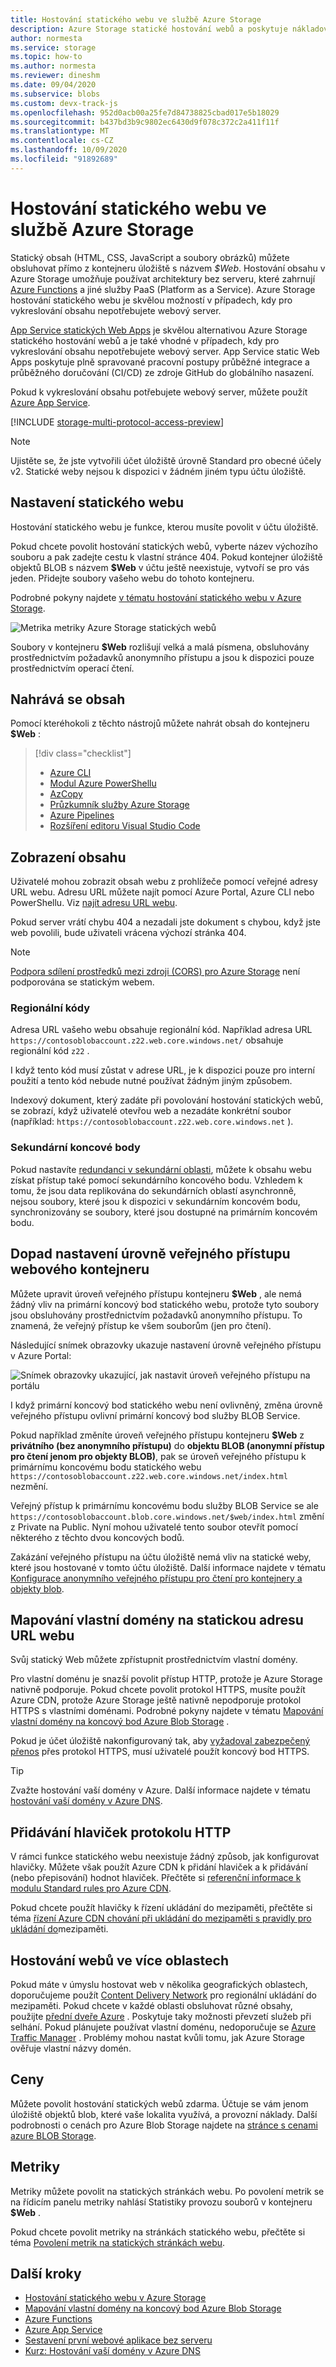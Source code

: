```yaml
---
title: Hostování statického webu ve službě Azure Storage
description: Azure Storage statické hostování webů a poskytuje nákladově efektivní a škálovatelné řešení pro hostování moderních webových aplikací.
author: normesta
ms.service: storage
ms.topic: how-to
ms.author: normesta
ms.reviewer: dineshm
ms.date: 09/04/2020
ms.subservice: blobs
ms.custom: devx-track-js
ms.openlocfilehash: 952d0acb00a25fe7d84738825cbad017e5b18029
ms.sourcegitcommit: b437bd3b9c9802ec6430d9f078c372c2a411f11f
ms.translationtype: MT
ms.contentlocale: cs-CZ
ms.lasthandoff: 10/09/2020
ms.locfileid: "91892689"
---
```

# <a name="static-website-hosting-in-azure-storage"></a>Hostování statického webu ve službě Azure Storage

Statický obsah (HTML, CSS, JavaScript a soubory obrázků) můžete obsluhovat přímo z kontejneru úložiště s názvem *$Web*. Hostování obsahu v Azure Storage umožňuje používat architektury bez serveru, které zahrnují [Azure Functions](/azure/azure-functions/functions-overview) a jiné služby PaaS (Platform as a Service). Azure Storage hostování statického webu je skvělou možností v případech, kdy pro vykreslování obsahu nepotřebujete webový server.

[App Service statických Web Apps](https://azure.microsoft.com/services/app-service/static/) je skvělou alternativou Azure Storage statického hostování webů a je také vhodné v případech, kdy pro vykreslování obsahu nepotřebujete webový server. App Service static Web Apps poskytuje plně spravované pracovní postupy průběžné integrace a průběžného doručování (CI/CD) ze zdroje GitHub do globálního nasazení.

Pokud k vykreslování obsahu potřebujete webový server, můžete použít [Azure App Service](https://azure.microsoft.com/services/app-service/).

[!INCLUDE [storage-multi-protocol-access-preview](../../../includes/storage-multi-protocol-access-preview.md)]

> [!NOTE]
> Ujistěte se, že jste vytvořili účet úložiště úrovně Standard pro obecné účely v2. Statické weby nejsou k dispozici v žádném jiném typu účtu úložiště.

## <a name="setting-up-a-static-website"></a>Nastavení statického webu

Hostování statického webu je funkce, kterou musíte povolit v účtu úložiště.

Pokud chcete povolit hostování statických webů, vyberte název výchozího souboru a pak zadejte cestu k vlastní stránce 404. Pokud kontejner úložiště objektů BLOB s názvem **$Web** v účtu ještě neexistuje, vytvoří se pro vás jeden. Přidejte soubory vašeho webu do tohoto kontejneru.

Podrobné pokyny najdete [v tématu hostování statického webu v Azure Storage](storage-blob-static-website-how-to.md).

![Metrika metriky Azure Storage statických webů](./media/storage-blob-static-website/storage-blob-static-website-blob-container.png)

Soubory v kontejneru **$Web** rozlišují velká a malá písmena, obsluhovány prostřednictvím požadavků anonymního přístupu a jsou k dispozici pouze prostřednictvím operací čtení.

## <a name="uploading-content"></a>Nahrává se obsah

Pomocí kteréhokoli z těchto nástrojů můžete nahrát obsah do kontejneru **$Web** :

> [!div class="checklist"]
> * [Azure CLI](storage-blob-static-website-how-to.md?tabs=azure-cli)
> * [Modul Azure PowerShellu](storage-blob-static-website-how-to.md?tabs=azure-powershell)
> * [AzCopy](../common/storage-use-azcopy-v10.md)
> * [Průzkumník služby Azure Storage](https://azure.microsoft.com/features/storage-explorer/)
> * [Azure Pipelines](https://azure.microsoft.com/services/devops/pipelines/)
> * [Rozšíření editoru Visual Studio Code](/azure/developer/javascript/tutorial-vscode-static-website-node-01)

## <a name="viewing-content"></a>Zobrazení obsahu

Uživatelé mohou zobrazit obsah webu z prohlížeče pomocí veřejné adresy URL webu. Adresu URL můžete najít pomocí Azure Portal, Azure CLI nebo PowerShellu. Viz [najít adresu URL webu](storage-blob-static-website-how-to.md#portal-find-url).

Pokud server vrátí chybu 404 a nezadali jste dokument s chybou, když jste web povolili, bude uživateli vrácena výchozí stránka 404.

> [!NOTE]
> [Podpora sdílení prostředků mezi zdroji (CORS) pro Azure Storage](https://docs.microsoft.com/rest/api/storageservices/cross-origin-resource-sharing--cors--support-for-the-azure-storage-services) není podporována se statickým webem.

### <a name="regional-codes"></a>Regionální kódy

Adresa URL vašeho webu obsahuje regionální kód. Například adresa URL `https://contosoblobaccount.z22.web.core.windows.net/` obsahuje regionální kód `z22` .

I když tento kód musí zůstat v adrese URL, je k dispozici pouze pro interní použití a tento kód nebude nutné používat žádným jiným způsobem.

Indexový dokument, který zadáte při povolování hostování statických webů, se zobrazí, když uživatelé otevřou web a nezadáte konkrétní soubor (například: `https://contosoblobaccount.z22.web.core.windows.net` ).

### <a name="secondary-endpoints"></a>Sekundární koncové body

Pokud nastavíte [redundanci v sekundární oblasti](../common/storage-redundancy.md#redundancy-in-a-secondary-region), můžete k obsahu webu získat přístup také pomocí sekundárního koncového bodu. Vzhledem k tomu, že jsou data replikována do sekundárních oblastí asynchronně, nejsou soubory, které jsou k dispozici v sekundárním koncovém bodu, synchronizovány se soubory, které jsou dostupné na primárním koncovém bodu.

## <a name="impact-of-the-setting-the-public-access-level-of-the-web-container"></a>Dopad nastavení úrovně veřejného přístupu webového kontejneru

Můžete upravit úroveň veřejného přístupu kontejneru **$Web** , ale nemá žádný vliv na primární koncový bod statického webu, protože tyto soubory jsou obsluhovány prostřednictvím požadavků anonymního přístupu. To znamená, že veřejný přístup ke všem souborům (jen pro čtení).

Následující snímek obrazovky ukazuje nastavení úrovně veřejného přístupu v Azure Portal:

![Snímek obrazovky ukazující, jak nastavit úroveň veřejného přístupu na portálu](./media/anonymous-read-access-configure/configure-public-access-container.png)

I když primární koncový bod statického webu není ovlivněný, změna úrovně veřejného přístupu ovlivní primární koncový bod služby BLOB Service.

Pokud například změníte úroveň veřejného přístupu kontejneru **$Web** z **privátního (bez anonymního přístupu)** do **objektu BLOB (anonymní přístup pro čtení jenom pro objekty BLOB)**, pak se úroveň veřejného přístupu k primárnímu koncovému bodu statického webu `https://contosoblobaccount.z22.web.core.windows.net/index.html` nezmění.

Veřejný přístup k primárnímu koncovému bodu služby BLOB Service se ale `https://contosoblobaccount.blob.core.windows.net/$web/index.html` změní z Private na Public. Nyní mohou uživatelé tento soubor otevřít pomocí některého z těchto dvou koncových bodů.

Zakázání veřejného přístupu na účtu úložiště nemá vliv na statické weby, které jsou hostované v tomto účtu úložiště. Další informace najdete v tématu [Konfigurace anonymního veřejného přístupu pro čtení pro kontejnery a objekty blob](anonymous-read-access-configure.md).

## <a name="mapping-a-custom-domain-to-a-static-website-url"></a>Mapování vlastní domény na statickou adresu URL webu

Svůj statický Web můžete zpřístupnit prostřednictvím vlastní domény.

Pro vlastní doménu je snazší povolit přístup HTTP, protože je Azure Storage nativně podporuje. Pokud chcete povolit protokol HTTPS, musíte použít Azure CDN, protože Azure Storage ještě nativně nepodporuje protokol HTTPS s vlastními doménami. Podrobné pokyny najdete v tématu [Mapování vlastní domény na koncový bod Azure Blob Storage](storage-custom-domain-name.md) .

Pokud je účet úložiště nakonfigurovaný tak, aby [vyžadoval zabezpečený přenos](../common/storage-require-secure-transfer.md) přes protokol HTTPS, musí uživatelé použít koncový bod HTTPS.

> [!TIP]
> Zvažte hostování vaší domény v Azure. Další informace najdete v tématu [hostování vaší domény v Azure DNS](../../dns/dns-delegate-domain-azure-dns.md).

## <a name="adding-http-headers"></a>Přidávání hlaviček protokolu HTTP

V rámci funkce statického webu neexistuje žádný způsob, jak konfigurovat hlavičky. Můžete však použít Azure CDN k přidání hlaviček a k přidávání (nebo přepisování) hodnot hlaviček. Přečtěte si [referenční informace k modulu Standard rules pro Azure CDN](https://docs.microsoft.com/azure/cdn/cdn-standard-rules-engine-reference).

Pokud chcete použít hlavičky k řízení ukládání do mezipaměti, přečtěte si téma [řízení Azure CDN chování při ukládání do mezipaměti s pravidly pro ukládání do](https://docs.microsoft.com/azure/cdn/cdn-caching-rules)mezipaměti.

## <a name="multi-region-website-hosting"></a>Hostování webů ve více oblastech

Pokud máte v úmyslu hostovat web v několika geografických oblastech, doporučujeme použít [Content Delivery Network](https://docs.microsoft.com/azure/cdn/) pro regionální ukládání do mezipaměti. Pokud chcete v každé oblasti obsluhovat různé obsahy, použijte [přední dveře Azure](https://docs.microsoft.com/azure/frontdoor/) . Poskytuje taky možnosti převzetí služeb při selhání. Pokud plánujete používat vlastní doménu, nedoporučuje se [Azure Traffic Manager](https://docs.microsoft.com/azure/traffic-manager/) . Problémy mohou nastat kvůli tomu, jak Azure Storage ověřuje vlastní názvy domén.


## <a name="pricing"></a>Ceny

Můžete povolit hostování statických webů zdarma. Účtuje se vám jenom úložiště objektů blob, které vaše lokalita využívá, a provozní náklady. Další podrobnosti o cenách pro Azure Blob Storage najdete na [stránce s cenami azure BLOB Storage](https://azure.microsoft.com/pricing/details/storage/blobs/).

## <a name="metrics"></a>Metriky

Metriky můžete povolit na statických stránkách webu. Po povolení metrik se na řídicím panelu metriky nahlásí Statistiky provozu souborů v kontejneru **$Web** .

Pokud chcete povolit metriky na stránkách statického webu, přečtěte si téma [Povolení metrik na statických stránkách webu](storage-blob-static-website-how-to.md#metrics).

## <a name="next-steps"></a>Další kroky

* [Hostování statického webu v Azure Storage](storage-blob-static-website-how-to.md)
* [Mapování vlastní domény na koncový bod Azure Blob Storage](storage-custom-domain-name.md)
* [Azure Functions](/azure/azure-functions/functions-overview)
* [Azure App Service](/azure/app-service/overview)
* [Sestavení první webové aplikace bez serveru](https://docs.microsoft.com/azure/functions/tutorial-static-website-serverless-api-with-database)
* [Kurz: Hostování vaší domény v Azure DNS](../../dns/dns-delegate-domain-azure-dns.md)
